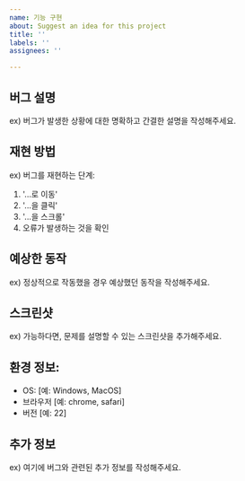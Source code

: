 ```yaml
---
name: 기능 구현
about: Suggest an idea for this project
title: ''
labels: ''
assignees: ''

---
```


## **버그 설명**
 ex) 버그가 발생한 상황에 대한 명확하고 간결한 설명을 작성해주세요.

## **재현 방법**

ex) 
버그를 재현하는 단계:
1. '...로 이동'
2. '...을 클릭'
3. '...을 스크롤'
4. 오류가 발생하는 것을 확인

## **예상한 동작**
ex) 정상적으로 작동했을 경우 예상했던 동작을 작성해주세요.

## **스크린샷**
ex) 
가능하다면, 문제를 설명할 수 있는 스크린샷을 추가해주세요.

## **환경 정보:**
 - OS: [예: Windows, MacOS]
 - 브라우저 [예: chrome, safari]
 - 버전 [예: 22]

## **추가 정보**
ex) 여기에 버그와 관련된 추가 정보를 작성해주세요.
